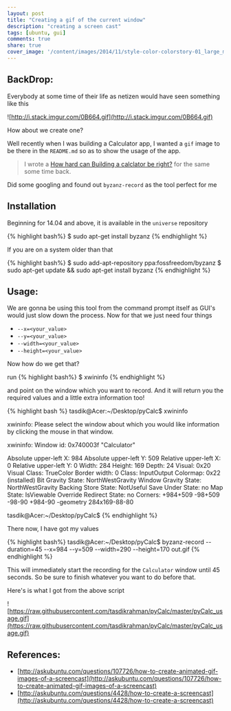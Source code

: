```yaml
---
layout: post
title: "Creating a gif of the current window"
description: "creating a screen cast"
tags: [ubuntu, gui]
comments: true
share: true
cover_image: '/content/images/2014/11/style-color-colorstory-01_large_mdpi.jpeg'
---
```


## BackDrop: 

Everybody at some time of their life as netizen would have seen something like this

![http://i.stack.imgur.com/0B664.gif](http://i.stack.imgur.com/0B664.gif)

How about we create one? 

Well recently when I was building a Calculator app, I wanted a `gif` image to be there in the `README.md` so as to show the usage of the app.

>I wrote a [How hard can Building a calclator be right?](http://www.tasdikrahman.com/2015/11/06/Building-a-calculator/) for the same some time back.

Did some googling and found out `byzanz-record` as the tool perfect for me

## Installation

Beginning for 14.04 and above, it is available in the `universe` repository 

{% highlight bash%}
$ sudo apt-get install byzanz
{% endhighlight %}

If you are on a system older than that

{% highlight bash%}
$ sudo add-apt-repository ppa:fossfreedom/byzanz
$ sudo apt-get update && sudo apt-get install byzanz
{% endhighlight %}

## Usage:

We are gonna be using this tool from the command prompt itself as GUI's would just slow down the process. Now for that we just need four things

* `--x=<your_value>`
* `--y=<your_value>`
* `--width=<your_value>`
* `--height=<your_value>`

Now how do we get that?

run
{% highlight bash%}
$ xwininfo
{% endhighlight %}

and point on the window which you want to record. And it will return you the required values and a little extra information too!

{% highlight bash %}
tasdik@Acer:~/Desktop/pyCalc$ xwininfo

xwininfo: Please select the window about which you
          would like information by clicking the
          mouse in that window.

xwininfo: Window id: 0x740003f "Calculator"

  Absolute upper-left X:  984
  Absolute upper-left Y:  509
  Relative upper-left X:  0
  Relative upper-left Y:  0
  Width: 284
  Height: 169
  Depth: 24
  Visual: 0x20
  Visual Class: TrueColor
  Border width: 0
  Class: InputOutput
  Colormap: 0x22 (installed)
  Bit Gravity State: NorthWestGravity
  Window Gravity State: NorthWestGravity
  Backing Store State: NotUseful
  Save Under State: no
  Map State: IsViewable
  Override Redirect State: no
  Corners:  +984+509  -98+509  -98-90  +984-90
  -geometry 284x169-88-80

tasdik@Acer:~/Desktop/pyCalc$
{% endhighlight %}

There now, I have got my values

{% highlight bash%}
tasdik@Acer:~/Desktop/pyCalc$ byzanz-record --duration=45 --x=984 --y=509 --width=290 --height=170 out.gif
{% endhighlight %}

This will immediately start the recording for the `Calculator` window until 45 seconds. So be sure to finish whatever you want to do before that.

Here's is what I got from the above script

![https://raw.githubusercontent.com/tasdikrahman/pyCalc/master/pyCalc_usage.gif](https://raw.githubusercontent.com/tasdikrahman/pyCalc/master/pyCalc_usage.gif)


## References:

* [http://askubuntu.com/questions/107726/how-to-create-animated-gif-images-of-a-screencast](http://askubuntu.com/questions/107726/how-to-create-animated-gif-images-of-a-screencast)
* [http://askubuntu.com/questions/4428/how-to-create-a-screencast](http://askubuntu.com/questions/4428/how-to-create-a-screencast)